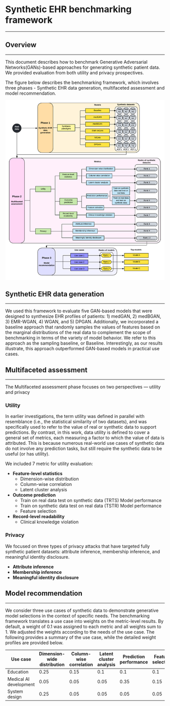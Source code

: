 # Synthetic EHR benchmarking framework
---
## Overview
---
This document describes how to benchmark Generative Adversarial Networks(GANs)-based approaches for generating synthetic patient data. We provided evaluation from both utility and privacy prospectives.

The figure below describes the benchmarking framework, which involves three phases - Synthetic EHR data generation,  multifaceted assessment and model recommendation.

![image](./data/Figure_1.png)

## Synthetic EHR data generation
---
We used this framework to evaluate five GAN-based models that were designed to synthesize EHR profiles of patients: 1) medGAN, 2) medBGAN, 3) EMR-WGAN, 4) WGAN, and 5) DPGAN. Additionally, we incorporated a baseline approach that randomly samples the values of features based on the marginal distributions of the real data  to complement the scope of benchmarking in terms of the variety of model behavior. We refer to this approach as the sampling baseline, or Baseline. Interestingly, as our results illustrate, this approach outperformed GAN-based models in practical use cases. 

## Multifaceted assessment
---
The Multifaceted assessment phase focuses on two perspectives — utility and privacy
### Utility
In earlier investigations, the term utility was defined in parallel with resemblance (i.e., the statistical similarity of two datasets), and was specifically used to refer to the value of real or synthetic data to support predictions. By contrast, in this work, data utility is defined to cover a general set of metrics, each measuring a factor to which the value of data is attributed. This is because numerous real-world use cases of synthetic data do not involve any prediction tasks, but still require the synthetic data to be useful (or has utility).

We included 7 metric for utility evaluation:
- **Feature-level statistics**
  - Dimension-wise distribution
  - Column-wise correlation
  - Latent cluster analysis
-  **Outcome prediction**
   - Train on real data test on synthetic data (TRTS) Model performance
   - Train on synthetic data test on real data (TSTR) Model performance
   - Feature selection
- **Record-level readability**
  -  Clinical knowledge violation
  
### Privacy
We focused on three types of privacy attacks that have targeted fully synthetic patient datasets: attribute inference, membership inference, and meaningful identity disclosure.
- **Attribute inference**
- **Membership inference**
-  **Meaningful identity disclosure**

## Model recommendation
---
We consider three use cases of synthetic data to demonstrate generative model selections in the context of specific needs. The benchmarking framework translates a use case into weights on the metric-level results. By default, a weight of 0.1 was assigned to each metric and all weights sum to 1. We adjusted the weights according to the needs of the use case. The following provides a summary of the use case, while the detailed weight profiles are provided below.

|Use case | Dimension-wide distribution | Column-wise correlation| Latent cluster analysis| Prediction performance| Feature selection| Clinical knowledge violation| Attribute inference| Membership inference| Meaningful identity disclosure|
| ----------- | ----------- | ----------- | ----------- | ----------- | ----------- | ----------- | ----------- | ----------- | ----------- |
|Education | 0.25|0.15| 0.1| 0.1| 0.1| 0.15| 0.05| 0.05| 0.05|
Medical AI development|0.05|0.05|0.05|0.35|0.15|0.05|0.1|0.1|0.1|
|System design|0.25|0.05|0.05|0.05|0.05|0.05|1/6|1/6|1/6

